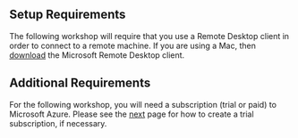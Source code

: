 ## Setup Requirements
The following workshop will require that you use a Remote Desktop client in order to connect to a remote machine.  If you are using a Mac, then [download](https://itunes.apple.com/us/app/microsoft-remote-desktop/id715768417?mt=12) the Microsoft Remote Desktop client.

## Additional Requirements
For the following workshop, you will need a subscription (trial or paid) to Microsoft Azure.  Please see the [next](./01_Azure_Registration.md) page for how to create a trial subscription, if necessary.
